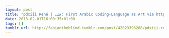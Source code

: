 ```yaml
---
layout: post
title: "pdxiii René | قلب: First Arabic Coding-Language as Art via http://bit.ly/114gZ6M"
date: 2013-02-01T16:00:35+01:00
tags: []
tumblr_url: http://fabiantheblind.tumblr.com/post/42023393288/pdxiii-rene-first-arabic-coding-language
---
```

